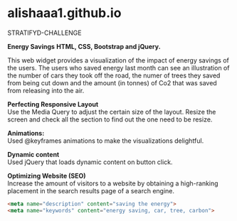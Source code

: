 # alishaaa1.github.io

STRATIFYD-CHALLENGE

<b>Energy Savings</b>
<b>HTML, CSS, Bootstrap and jQuery.</b>

This web widget provides a visualization of the impact of energy savings of the users.                                                     The users who saved energy last month can see an illustration of the number of cars they took off the road, the numer of trees they saved from being cut down and the amount (in tonnes) of Co2 that was saved from releasing into the air.

<b>Perfecting Responsive Layout</b><br/>
Use the Media Query to adjust the certain size of the layout. Resize the screen and check all the section to find out the one need to be resize.

<b>Animations:</b><br/>
Used @keyframes animations to make the visualizations delightful. 

<b>Dynamic content</b><br/>
Used jQuery that loads dynamic content on button click.

<b>Optimizing Website (SEO)</b><br/>
Increase the amount of visitors to a website by obtaining a high-ranking placement in the search results page of a search engine.


```html
<meta name="description" content="saving the energy">
<meta name="keywords" content="energy saving, car, tree, carbon">
```
 
